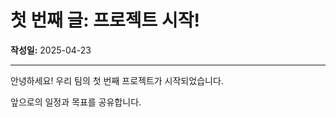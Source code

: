 # 첫 번째 글: 프로젝트 시작!

**작성일:** 2025-04-23

---

안녕하세요! 우리 팀의 첫 번째 프로젝트가 시작되었습니다.

앞으로의 일정과 목표를 공유합니다.
